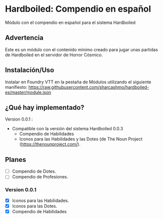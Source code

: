 # Hardboiled: Compendio en español

Módulo con el compendio en español para el sistema Hardboiled

## Advertencia

Este es un módulo con el contenido mínimo creado para jugar unas partidas de Hardboiled en el servidor de Horror Cósmico.

## Instalación/Uso

Instalar en Foundry VTT en la pestaña de Módulos utilizando el siguiente manifiesto:
<https://raw.githubusercontent.com/sharcashmo/hardboiled-es/master/module.json>  

## ¿Qué hay implementado?

Version 0.0.1 :

* Compatible con la versión del sistema Hardboiled 0.0.3
  * Compendio de Habilidades
  * Iconos para las Habilidades y las Dotes (de The Noun Project (https://thenounproject.com/).

## Planes

* [ ] Compendio de Dotes.
* [ ] Compendio de Profesiones.

### Version 0.0.1

* [X] Iconos para las Habilidades.
* [X] Iconos para las Dotes.
* [X] Compendio de Habilidades